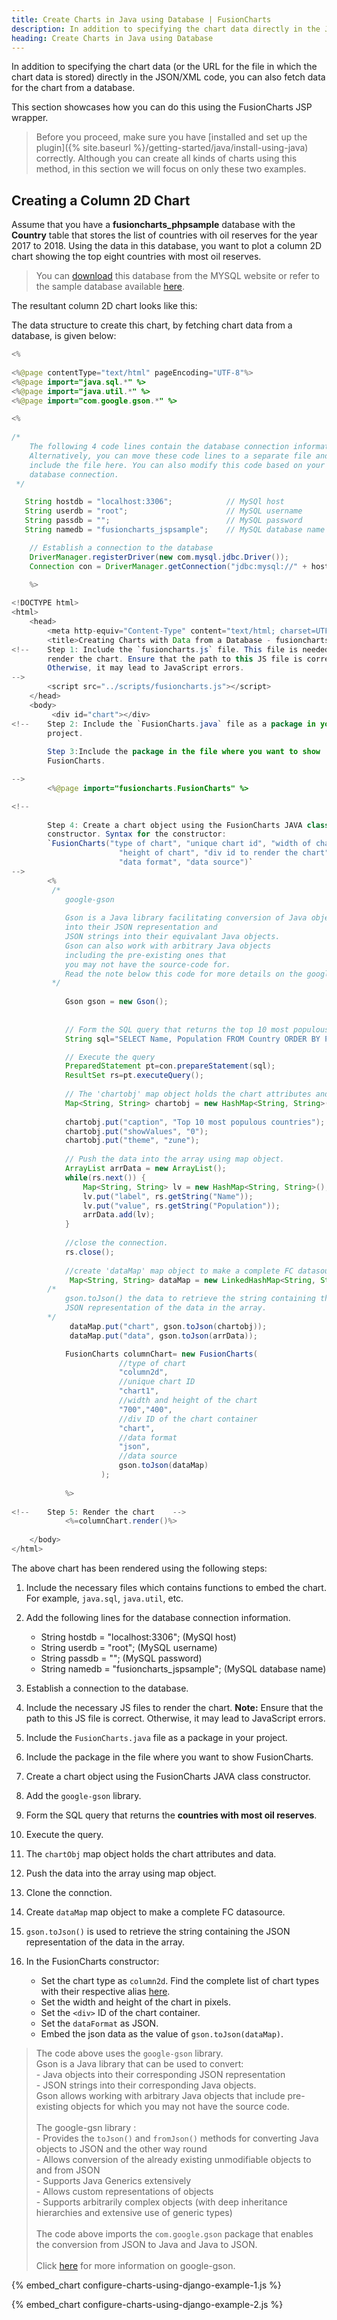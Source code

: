 ```yaml
---
title: Create Charts in Java using Database | FusionCharts
description: In addition to specifying the chart data directly in the JSON/XML code, you can also fetch data for the chart from a database.
heading: Create Charts in Java using Database
---
```


In addition to specifying the chart data (or the URL for the file in which the chart data is stored) directly in the JSON/XML code, you can also fetch data for the chart from a database.

This section showcases how you can do this using the FusionCharts JSP wrapper.

> Before you proceed, make sure you have [installed and set up the plugin]({% site.baseurl %}/getting-started/java/install-using-java) correctly. Although you can create all kinds of charts using this method, in this section we will focus on only these two examples.

## Creating a Column 2D Chart

Assume that you have a __fusioncharts_phpsample__ database with the __Country__ table that stores the list of countries with oil reserves for the year 2017 to 2018. Using the data in this database, you want to plot a column 2D chart showing the top eight countries with most oil reserves.

> You can [download](http://dev.mysql.com/doc/index-other.html) this database from the MYSQL website or refer to the sample database available [here](https://dev.mysql.com/doc/world-setup/en/).

The resultant column 2D chart looks like this:



The data structure to create this chart, by fetching chart data from a database, is given below:

```java
<%
    
<%@page contentType="text/html" pageEncoding="UTF-8"%>
<%@page import="java.sql.*" %>
<%@page import="java.util.*" %>
<%@page import="com.google.gson.*" %>

<%
    
/* 
    The following 4 code lines contain the database connection information.
    Alternatively, you can move these code lines to a separate file and
    include the file here. You can also modify this code based on your 
    database connection. 
 */

   String hostdb = "localhost:3306";  			// MySQl host
   String userdb = "root";  					// MySQL username
   String passdb = "";  						// MySQL password
   String namedb = "fusioncharts_jspsample";  	// MySQL database name

    // Establish a connection to the database
    DriverManager.registerDriver(new com.mysql.jdbc.Driver());
    Connection con = DriverManager.getConnection("jdbc:mysql://" + hostdb + "/" + namedb , userdb , passdb);
   
    %>

<!DOCTYPE html>
<html>
    <head>
        <meta http-equiv="Content-Type" content="text/html; charset=UTF-8">
        <title>Creating Charts with Data from a Database - fusioncharts.com</title>
<!-- 	Step 1: Include the `fusioncharts.js` file. This file is needed to
        render the chart. Ensure that the path to this JS file is correct.
        Otherwise, it may lead to JavaScript errors.
--> 
        <script src="../scripts/fusioncharts.js"></script>
    </head>
    <body>
         <div id="chart"></div>
<!--    Step 2: Include the `FusionCharts.java` file as a package in your 
        project.
    
        Step 3:Include the package in the file where you want to show 
        FusionCharts.

-->
        <%@page import="fusioncharts.FusionCharts" %>

<!--
        
        Step 4: Create a chart object using the FusionCharts JAVA class 
        constructor. Syntax for the constructor: 
        `FusionCharts("type of chart", "unique chart id", "width of chart",
                        "height of chart", "div id to render the chart", 
                        "data format", "data source")`   
-->           
        <%
         /*
            google-gson
    
            Gson is a Java library facilitating conversion of Java objects 
            into their JSON representation and 
            JSON strings into their equivalant Java objects. 
            Gson can also work with arbitrary Java objects 
            including the pre-existing ones that 
            you may not have the source-code for. 
            Read the note below this code for more details on the google-gson library.    
         */
    
            Gson gson = new Gson();
            
            
            // Form the SQL query that returns the top 10 most populous countries
            String sql="SELECT Name, Population FROM Country ORDER BY Population DESC LIMIT 10";

            // Execute the query
            PreparedStatement pt=con.prepareStatement(sql);    
            ResultSet rs=pt.executeQuery();
            
            // The 'chartobj' map object holds the chart attributes and data.
            Map<String, String> chartobj = new HashMap<String, String>();
            
            chartobj.put("caption", "Top 10 most populous countries");
            chartobj.put("showValues", "0");
            chartobj.put("theme", "zune");
 
            // Push the data into the array using map object.
            ArrayList arrData = new ArrayList();
            while(rs.next()) {
                Map<String, String> lv = new HashMap<String, String>();
                lv.put("label", rs.getString("Name"));
                lv.put("value", rs.getString("Population"));
                arrData.add(lv);             
            }
            
            //close the connection.
            rs.close();
 
            //create 'dataMap' map object to make a complete FC datasource.
             Map<String, String> dataMap = new LinkedHashMap<String, String>();  
        /*
            gson.toJson() the data to retrieve the string containing the
            JSON representation of the data in the array.
        */
             dataMap.put("chart", gson.toJson(chartobj));
             dataMap.put("data", gson.toJson(arrData));

            FusionCharts columnChart= new FusionCharts(
                        //type of chart
            			"column2d",				
                        //unique chart ID
                        "chart1",				
                        //width and height of the chart
                        "700","400",			
                        //div ID of the chart container
                        "chart",				
                        //data format
                        "json",					
                        //data source
                        gson.toJson(dataMap) 	
                    );
           
            %>
            
<!--    Step 5: Render the chart    -->                
            <%=columnChart.render()%>
        
    </body>
</html>

```

The above chart has been rendered using the following steps:

1. Include the necessary files which contains functions to embed the chart. For example, `java.sql`, `java.util`, etc.

2. Add the following lines for the database connection information.
    * String hostdb = "localhost:3306"; (MySQl host)
    * String userdb = "root"; (MySQL username)
    * String passdb = ""; (MySQL password)
    * String namedb = "fusioncharts_jspsample"; (MySQL database name)

3. Establish a connection to the database.

4. Include the necessary JS files to render the chart. **Note:** Ensure that the path to this JS file is correct. Otherwise, it may lead to JavaScript errors.

5. Include the `FusionCharts.java` file as a package in your project.

6. Include the package in the file where you want to show FusionCharts.

7. Create a chart object using the FusionCharts JAVA class constructor.

8. Add the `google-gson` library.

9. Form the SQL query that returns the **countries with most oil reserves**.

10. Execute the query.

11. The `chartObj` map object holds the chart attributes and data.

12. Push the data into the array using map object.

13. Clone the connction.

14. Create `dataMap` map object to make a complete FC datasource.

15. `gson.toJson()` is  used to retrieve the string containing the JSON representation of the data in the array.

16. In the FusionCharts constructor:
    * Set the chart type as `column2d`. Find the complete list of chart types with their respective alias [here](https://www.fusioncharts.com/dev/chart-guide/list-of-charts).
    * Set the width and height of the chart in pixels. 
    * Set the `<div>` ID of the chart container.
    * Set the `dataFormat` as JSON.
    * Embed the json data as the value of `gson.toJson(dataMap)`.

> The code above uses the `google-gson` library. <br> Gson is a Java library that can be used to convert: <br> - Java objects into their corresponding JSON representation <br> - JSON strings into their corresponding Java objects. <br> Gson allows working with arbitrary Java objects that include pre-existing objects for which you may not have the source code. <br> <br> The google-gsn library : <br> - Provides the `toJson()` and `fromJson()` methods for converting Java objects to JSON and the other way round <br> - Allows conversion of the already existing unmodifiable objects to and from JSON <br> - Supports Java Generics extensively <br> - Allows custom representations of objects <br> - Supports arbitrarily complex objects (with deep inheritance hierarchies and extensive use of generic types) <br> <br> The code above imports the `com.google.gson` package that enables the conversion from JSON to Java and Java to JSON. <br> <br> Click [here](https://github.com/google/gson) for more information on google-gson.



{% embed_chart configure-charts-using-django-example-1.js %}




{% embed_chart configure-charts-using-django-example-2.js %}